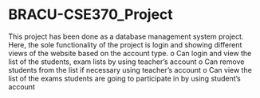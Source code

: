 # BRACU-CSE370_Project
This project has been done as a database management system project. Here, the sole functionality of the project is login and showing different views of the website based on the account type.
o Can login and view the list of the students, exam lists by using teacher’s account
o Can remove students from the list if necessary using teacher’s account
o Can view the list of the exams students are going to participate in by using student’s account

